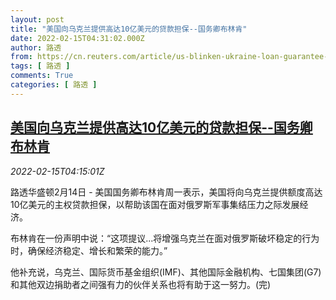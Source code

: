 ```yaml
---
layout: post
title: "美国向乌克兰提供高达10亿美元的贷款担保--国务卿布林肯"
date: 2022-02-15T04:31:02.000Z
author: 路透
from: https://cn.reuters.com/article/us-blinken-ukraine-loan-guarantee-0215-idCNKBS2KK09W
tags: [ 路透 ]
comments: True
categories: [ 路透 ]
---
```

<!--1644899462000-->
[美国向乌克兰提供高达10亿美元的贷款担保--国务卿布林肯](https://cn.reuters.com/article/us-blinken-ukraine-loan-guarantee-0215-idCNKBS2KK09W)
------

<div>
<div><i>2022-02-15T04:15:01Z</i></div><p>路透华盛顿2月14日 - 美国国务卿布林肯周一表示，美国将向乌克兰提供额度高达10亿美元的主权贷款担保，以帮助该国在面对俄罗斯军事集结压力之际发展经济。</p><p>布林肯在一份声明中说：“这项提议...将增强乌克兰在面对俄罗斯破坏稳定的行为时，确保经济稳定、增长和繁荣的能力。”</p><p>他补充说，乌克兰、国际货币基金组织(IMF)、其他国际金融机构、七国集团(G7)和其他双边捐助者之间强有力的伙伴关系也将有助于这一努力。(完)</p>
</div>
